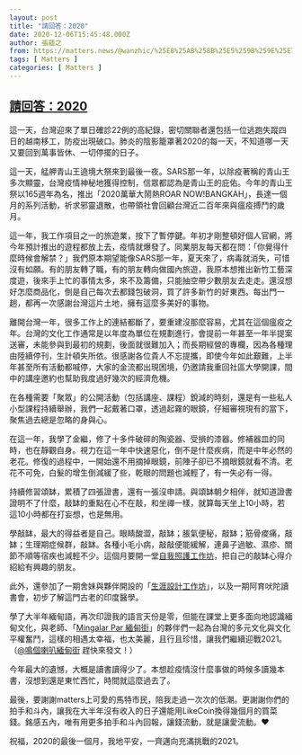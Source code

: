 ```yaml
---
layout: post
title: "請回答：2020"
date: 2020-12-06T15:45:48.000Z
author: 張蘊之
from: https://matters.news/@wanzhic/%25E8%25AB%258B%25E5%259B%259E%25E7%25AD%2594-2020-bafyreiarfccdhhjqn6sbnvyy5y2cosx7pcabtgmxcbeglb7tikp5zi7xfa
tags: [ Matters ]
categories: [ Matters ]
---
```

<!--1607269548000-->
[請回答：2020](https://matters.news/@wanzhic/%25E8%25AB%258B%25E5%259B%259E%25E7%25AD%2594-2020-bafyreiarfccdhhjqn6sbnvyy5y2cosx7pcabtgmxcbeglb7tikp5zi7xfa)
------

<div>
<p>這一天，台灣迎來了單日確診22例的高紀錄，密切關聯者還包括一位逃跑失蹤四日的越南移工，防疫出現破口。肺炎的陰影籠罩著2020的每一天，不知道哪一天又要回到萬事皆休、一切停擺的日子。</p><p>這一天，艋舺青山王遶境大祭來到最後一夜。SARS那一年，以除疫著稱的青山王多次顯靈，台灣疫情神秘地獲得控制，信眾都認為是青山王的庇佑。今年的青山王祭以165週年為名，推出「2020萬華大鬧熱ROAR NOW!BANGKAH」，長達一個月的系列活動，祈求邪靈退散，也帶領社會回顧台灣近二百年來與瘟疫搏鬥的歲月。</p><p>這一年，我工作項目之一的旅遊業，按下了暫停鍵。年初才剛整頓好個人官網，將今年預計推出的遊程都放上去，疫情就爆發了。同業朋友每天都在問：「你覺得什麼時候會解禁？」我們原本期望能像SARS那一年，夏天來了，病毒就消失，可惜沒有如願。有的朋友轉了職，有的朋友轉向做國內旅遊，我原本想推出新竹工藝深度遊，後來手上忙的事情太多，來不及籌備，只能抽空帶少數朋友去走走。還沒想好怎麼商品化，倒是自己每次去都錢包破洞，買了許多新竹的好東西。每出門一趟，都再一次感謝台灣這片土地，擁有這麼多美好的事物。</p><p>離開台灣一年，很多工作上的連結都斷了，要重建沒那麼容易，尤其在這個瘟疫之年。台灣的文化工作通常是以年度為單位在規劃進行，會提前一年甚至一年半提案送審，未能參與到最初的規劃，後面就很難加入；而長期經營的專欄，因為各種理由陸續停刊，生計頓失所依。很感謝各位貴人不忘提攜，即使今年如此艱難，上半年甚至所有活動都喊停，大家的金流都出現困境，仍邀請我重回社區大學開課，間中的講座邀約也幫助我度過好幾次的經濟危機。</p><p>在各種需要「聚眾」的公開活動（包括講座、課程）銳減的時刻，還是有一些私人小型課程持續舉辦，我們一起戴著口罩，透過起霧的眼鏡，仔細審視現有的當下，聚焦過去總是忽略的身與心。</p><p>在這一年，我學了金繼，修了十多件破碎的陶瓷器、受損的漆器。修補器皿的同時，也在靜觀自身。視力在這一年中快速惡化，倒不是什麼疾病，而是中年必然的老花。修復的過程中，一開始還不用摘掉眼鏡，前陣子卻已不摘眼鏡就看不清。老花不可免，白髮的增生倒減緩了些，乾眼的問題也減輕了，有一失必有一得。</p><p>持續修習頌缽，累積了四張證書，還有一張沒申請。與頌缽朝夕相伴，就知道證書證明不了什麼，敲缽的重點在心不在敲，和坐禪一樣，就算每天坐上10小時，若這10小時都在打妄想，也是無用。</p><p>學敲缽，最大的得益者是自己。眼睛酸澀，敲缽；脹氣便秘，敲缽；筋骨痠痛，敲缽；生理期症候群，敲缽。各種小毛小病，敲敲便能緩解，連鼻子過敏、濕疹、關節不順等宿疾也減輕不少。這個月要開一堂<a href="https://www.accupass.com/event/2011031601513974699250" target="_blank">自我照護工作坊</a>，把自己的敲缽心得介紹給有興趣的朋友。</p><p>此外，還參加了一期舍妹與夥伴開設的「<a href="https://www.facebook.com/lifedesignertw" target="_blank">生涯設計工作坊</a>」，以及一期阿育吠陀讀書會，初步了解這門古老的印度醫學。</p><p>學了大半年緬甸語，再次印證我的語言天份是零，但能在課堂上更多面向地認識緬甸文化，與老師、「<a href="https://www.mp-taipei.com/" target="_blank">Mingalar Par 緬甸街</a>」的夥伴們一起為台灣的多元文化與文化平權奮鬥，這樣的相遇太幸福，也太美麗，且行且珍惜，讓我們繼續迎戰2021。（<a class="mention" href="https://matters.news/@mingalarpart" target="_blank" data-display-name="鳴個喇叭緬甸街" data-user-name="mingalarpart" data-id="VXNlcjo1MTA2NQ">﻿<span>@鳴個喇叭緬甸街</span>﻿</a> 趕快來發文！）</p><p>今年最大的遺憾，大概是讀書讀得少了。本想趁疫情沒什麼事做的時候多讀幾本書，沒想到還是東忙西忙，時間就這麼過去了。</p><p>最後，要謝謝matters上可愛的馬特市民，陪我走過一次次的低潮。更謝謝你們的拍手和斗內，讓我在大半年沒有收入的日子還能用LikeCoin換得幾個月的買菜錢。銘感五內，唯有用更多拍手和斗內回報，讓錢流動，就是讓愛流動。❤️</p><p>祝福，2020的最後一個月，我地平安，一齊邁向充滿挑戰的2021。</p>
</div>
